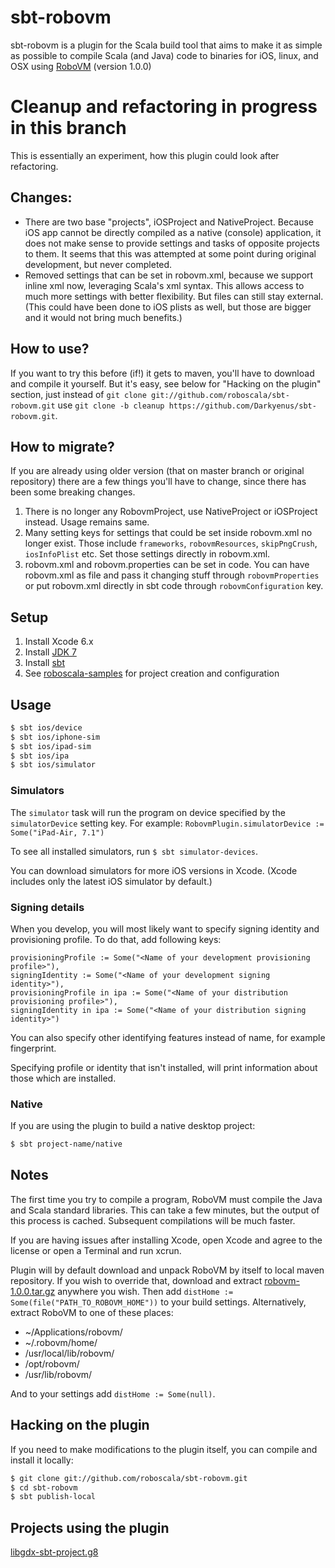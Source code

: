 sbt-robovm
==========

sbt-robovm is a plugin for the Scala build tool that aims to make it as simple as possible to compile Scala (and Java) code to binaries for iOS, linux, and OSX using [RoboVM](http://www.robovm.org/) (version 1.0.0)

# Cleanup and refactoring in progress in this branch
This is essentially an experiment, how this plugin could look after refactoring.

## Changes:
* There are two base "projects", iOSProject and NativeProject. Because iOS app cannot be directly compiled as
a native (console) application, it does not make sense to provide settings and tasks of opposite projects to them.
It seems that this was attempted at some point during original development, but never completed.
* Removed settings that can be set in robovm.xml, because we support inline xml now, leveraging Scala's xml syntax.
This allows access to much more settings with better flexibility. But files can still stay external. (This could have
been done to iOS plists as well, but those are bigger and it would not bring much benefits.)

## How to use?
If you want to try this before (if!) it gets to maven, you'll have to download and compile it yourself.
But it's easy, see below for "Hacking on the plugin" section, just instead of
`git clone git://github.com/roboscala/sbt-robovm.git` use `git clone -b cleanup https://github.com/Darkyenus/sbt-robovm.git`.

## How to migrate?
If you are already using older version (that on master branch or original repository) there are a few things you'll have to change,
since there has been some breaking changes.

1.  There is no longer any RobovmProject, use NativeProject or iOSProject instead. Usage remains same.
2.  Many setting keys for settings that could be set inside robovm.xml no longer exist. Those include `frameworks`, `robovmResources`, `skipPngCrush`, `iosInfoPlist` etc.
Set those settings directly in robovm.xml.
3.  robovm.xml and robovm.properties can be set in code. You can have robovm.xml as file and pass it changing stuff through `robovmProperties` or put robovm.xml directly in sbt code through `robovmConfiguration` key.

## Setup

1. Install Xcode 6.x
1. Install [JDK 7](http://www.oracle.com/technetwork/java/javase/downloads/jdk7-downloads-1880260.html)
1. Install [sbt](http://www.scala-sbt.org/release/docs/Getting-Started/Setup.html)
1. See [roboscala-samples](https://github.com/Darkyenus/roboscala-samples/tree/cleanup) for project creation and configuration

## Usage

```bash
$ sbt ios/device
$ sbt ios/iphone-sim
$ sbt ios/ipad-sim
$ sbt ios/ipa
$ sbt ios/simulator
```

### Simulators

The `simulator` task will run the program on device specified by the `simulatorDevice` setting key. For example: `RobovmPlugin.simulatorDevice := Some("iPad-Air, 7.1")`

To see all installed simulators, run `$ sbt simulator-devices`.

You can download simulators for more iOS versions in Xcode. (Xcode includes only the latest iOS simulator by default.)

### Signing details

When you develop, you will most likely want to specify signing identity and provisioning profile.
To do that, add following keys:

```
provisioningProfile := Some("<Name of your development provisioning profile>"),
signingIdentity := Some("<Name of your development signing identity>"),
provisioningProfile in ipa := Some("<Name of your distribution provisioning profile>"),
signingIdentity in ipa := Some("<Name of your distribution signing identity>")
```

You can also specify other identifying features instead of name, for example fingerprint.

Specifying profile or identity that isn't installed, will print information about those which are installed.

### Native

If you are using the plugin to build a native desktop project:

```bash
$ sbt project-name/native
```


## Notes

The first time you try to compile a program, RoboVM must compile the Java and Scala standard libraries. This can take a few minutes, but the output of this process is cached. Subsequent compilations will be much faster.

If you are having issues after installing Xcode, open Xcode and agree to the license or open a Terminal and run xcrun.

Plugin will by default download and unpack RoboVM by itself to local maven repository.
If you wish to override that, download and extract [robovm-1.0.0.tar.gz](http://download.robovm.org/robovm-1.0.0.tar.gz) anywhere you wish.
Then add `distHome := Some(file("PATH_TO_ROBOVM_HOME"))` to your build settings.
Alternatively, extract RoboVM to one of these places:
* ~/Applications/robovm/
* ~/.robovm/home/
* /usr/local/lib/robovm/
* /opt/robovm/
* /usr/lib/robovm/

And to your settings add `distHome := Some(null)`.

## Hacking on the plugin

If you need to make modifications to the plugin itself, you can compile and install it locally:

```bash
$ git clone git://github.com/roboscala/sbt-robovm.git
$ cd sbt-robovm
$ sbt publish-local
```

## Projects using the plugin

[libgdx-sbt-project.g8](http://github.com/ajhager/libgdx-sbt-project.g8)
